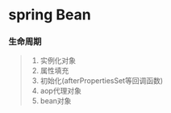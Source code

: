 # spring Bean

### 生命周期

> 1. 实例化对象
> 2. 属性填充
> 3. 初始化(afterPropertiesSet等回调函数)
> 4. aop代理对象
> 5. bean对象



